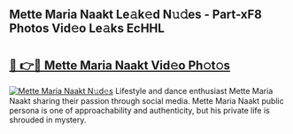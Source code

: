 ## Mette Maria Naakt Le𝚊k𝚎d N𝚞𝚍es - Part-xF8 Photos Vid𝚎o Le𝚊ks EcHHL

# <h2><a href="http://fb8o32.evod.top/?m=Mette+Maria+Naakt">🔗 👉🔴 Mette Maria Naakt Vid𝚎o Ph𝚘t𝚘s</a></h2>

[![Mette Maria Naakt N𝚞d𝚎s](https://i.imgur.com/8V9OHl7.gif)](http://fb8o32.evod.top/?m=Mette+Maria+Naakt)
Lifestyle and dance enthusiast Mette Maria Naakt sharing their passion through social media. Mette Maria Naakt public persona is one of approachability and authenticity, but his private life is shrouded in mystery. 
